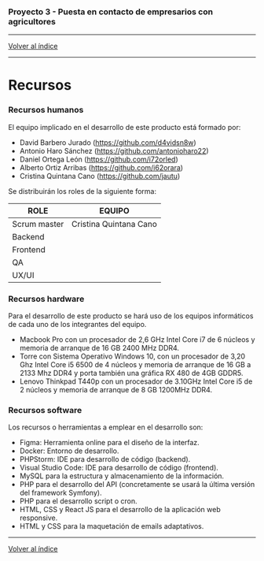 ### Proyecto 3 - Puesta en contacto de empresarios con agricultores

---

[Volver al índice](../README.md)

---

# Recursos

### Recursos humanos
El equipo implicado en el desarrollo de este producto está formado por:

* David Barbero Jurado (https://github.com/d4vidsn8w)
* Antonio Haro Sánchez (https://github.com/antonioharo22)
* Daniel Ortega León (https://github.com/i72orled)
* Alberto Ortiz Arribas (https://github.com/i62orara)
* Cristina Quintana Cano (https://github.com/jautu)

Se distribuirán los roles de la siguiente forma:

| ROLE  | EQUIPO |
|---|---|
| Scrum master  | Cristina Quintana Cano |
| Backend  |   |
| Frontend |   |
| QA  |   |
| UX/UI  |   |

### Recursos hardware

Para el desarrollo de este producto se hará uso de los equipos informáticos de cada uno de los integrantes del equipo.

* Macbook Pro con un procesador de 2,6 GHz Intel Core i7 de 6 núcleos y memoria de arranque de 16 GB 2400 MHz DDR4.
* Torre con Sistema Operativo Windows 10, con un procesador de 3,20 Ghz Intel Core i5 6500 de 4 núcleos y memoria de arranque de 16 GB a 2133 Mhz DDR4 y porta también una gráfica RX 480 de 4GB GDDR5.
* Lenovo Thinkpad T440p con un procesador de 3.10GHz Intel Core i5 de 2 núcleos y memoria de arranque de 8 GB 1200MHz DDR4.

### Recursos software

Los recursos o herramientas a emplear en el desarrollo son:

* Figma: Herramienta online para el diseño de la interfaz.
* Docker: Entorno de desarrollo.
* PHPStorm: IDE para desarrollo de código (backend).
* Visual Studio Code: IDE para desarrollo de código (frontend).
* MySQL para la estructura y almacenamiento de la información.
* PHP para el desarrollo del API (concretamente se usará la última versión del framework Symfony).
* PHP para el desarrollo script o cron.
* HTML, CSS y React JS para el desarrollo de la aplicación web responsive.
* HTML y CSS para la maquetación de emails adaptativos.


---

[Volver al índice](../README.md)